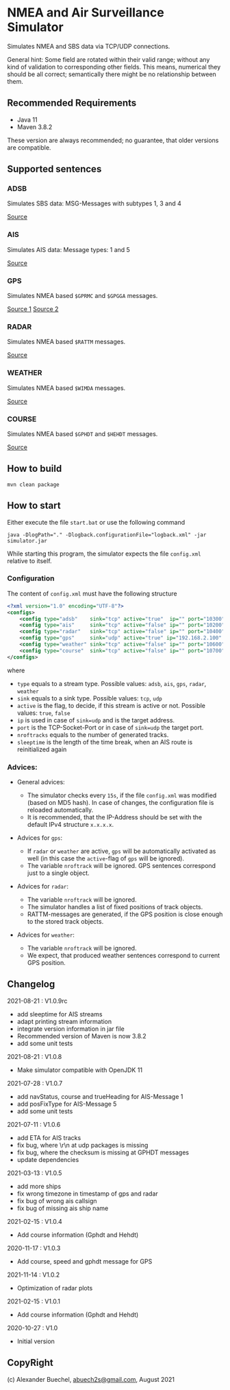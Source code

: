 # NMEA and Air Surveillance Simulator

Simulates NMEA and SBS data via TCP/UDP connections.

General hint: Some field are rotated within their valid range; without any kind of validation to corresponding other fields.
This means, numerical they should be all correct; semantically there might be no relationship between them.

## Recommended Requirements

 - Java 11
 - Maven 3.8.2
 
These version are always recommended; no guarantee, that older versions are compatible.

## Supported sentences

### ADSB

Simulates SBS data: MSG-Messages with subtypes 1, 3 and 4

[Source](http://woodair.net/sbs/Article/Barebones42_Socket_Data.htm)

### AIS

Simulates AIS data: Message types: 1 and 5

[Source](https://www.navcen.uscg.gov/?pageName=AISMessages)

### GPS

Simulates NMEA based `$GPRMC` and `$GPGGA` messages.

[Source 1](http://aprs.gids.nl/nmea/#rmc)
[Source 2](http://aprs.gids.nl/nmea/#gga)

### RADAR

Simulates NMEA based `$RATTM` messages.

[Source](http://www.nmea.de/nmea0183datensaetze.html#ttm)

### WEATHER

Simulates NMEA based `$WIMDA` messages.

[Source](https://gpsd.gitlab.io/gpsd/NMEA.html#_mda_meteorological_composite)

### COURSE

Simulates NMEA based `$GPHDT` and `$HEHDT` messages.

[Source](https://www.trimble.com/OEM_ReceiverHelp/V4.44/en/NMEA-0183messages_HDT.html)

## How to build

```shell
mvn clean package
```

## How to start

Either execute the file `start.bat` or use the following command

```shell
java -DlogPath="." -Dlogback.configurationFile="logback.xml" -jar simulator.jar
```

While starting this program, the simulator expects the file `config.xml` relative to itself.

### Configuration

The content of `config.xml` must have the following structure 

```xml
<?xml version="1.0" encoding="UTF-8"?>
<configs>
	<config type="adsb"    sink="tcp" active="true"  ip="" port="10300" nroftrack="1" />
	<config type="ais"     sink="tcp" active="false" ip="" port="10200" nroftrack="1" sleeptime="600000" />
	<config type="radar"   sink="tcp" active="false" ip="" port="10400" />
	<config type="gps"     sink="udp" active="true" ip="192.168.2.100" port="10500" />
	<config type="weather" sink="tcp" active="false" ip="" port="10600" />
	<config type="course"  sink="tcp" active="false" ip="" port="10700" />
</configs>
```

where

 * `type` equals to a stream type. Possible values: `adsb`, `ais`, `gps`, `radar`, `weather`
 * `sink` equals to a sink type. Possible values: `tcp`, `udp`
 * `active` is the flag, to decide, if this stream is active or not. Possible values: `true`, `false` 
 * `ip` is used in case of `sink=udp` and is the target address.
 * `port` is the TCP-Socket-Port or in case of `sink=udp` the target port.
 * `nroftracks` equals to the number of generated tracks.
 * `sleeptime` is the length of the time break, when an AIS route is reinitialized again

### Advices:

 * General advices:
   - The simulator checks every `15s`, if the file `config.xml` was modified (based on MD5 hash). In case of changes, the configuration file is reloaded automatically.
   - It is recommended, that the IP-Address should be set with the default IPv4 structure `x.x.x.x`.

 * Advices for `gps`:
   - If `radar` or `weather` are active, `gps` will be automatically activated as well (in this case the `active`-flag of `gps` will be ignored).
   - The variable `nroftrack` will be ignored. GPS sentences correspond just to a single object.

 * Advices for `radar`:
   - The variable `nroftrack` will be ignored.
   - The simulator handles a list of fixed positions of track objects. 
   - RATTM-messages are generated, if the GPS position is close enough to the stored track objects.

 * Advices for `weather`:
   - The variable `nroftrack` will be ignored. 
   - We expect, that produced weather sentences correspond to current GPS position.

## Changelog

2021-08-21 : V1.0.9rc

- add sleeptime for AIS streams
- adapt printing stream information
- integrate version information in jar file
- Recommended version of Maven is now 3.8.2
- add some unit tests

2021-08-21 : V1.0.8

- Make simulator compatible with OpenJDK 11

2021-07-28 : V1.0.7

- add navStatus, course and trueHeading for AIS-Message 1
- add posFixType for AIS-Message 5
- add some unit tests

2021-07-11 : V1.0.6

- add ETA for AIS tracks
- fix bug, where \r\n at udp packages is missing
- fix bug, where the checksum is missing at GPHDT messages
- update dependencies

2021-03-13 : V1.0.5
- add more ships
- fix wrong timezone in timestamp of gps and radar
- fix bug of wrong ais callsign
- fix bug of missing ais ship name

2021-02-15 : V1.0.4
- Add course information (Gphdt and Hehdt)

2020-11-17 : V1.0.3
- Add course, speed and gphdt message for GPS

2021-11-14 : V1.0.2
- Optimization of radar plots

2021-02-15 : V1.0.1
- Add course information (Gphdt and Hehdt)

2020-10-27 : V1.0
 - Initial version

## CopyRight

(c) Alexander Buechel, abuech2s@gmail.com, August 2021